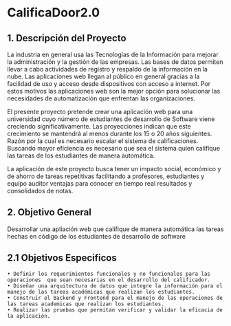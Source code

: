 # CalificaDoor2.0

## 1. Descripción del Proyecto 

La industria en general usa las Tecnologías de la Información para mejorar la administración y la gestión de las empresas. Las bases de datos permiten llevar a cabo actividades de registro y respaldo de la información en la nube. Las aplicaciones web llegan al público en general gracias a la facilidad de uso y acceso desde dispositivos con acceso a internet. Por estos motivos las aplicaciones web son la mejor opción para solucionar las necesidades de automatización que enfrentan las organizaciones.

El presente proyecto pretende crear una aplicación web para una universidad cuyo número de estudiantes de desarrollo de Software viene creciendo significativamente. Las proyecciones indican que este crecimiento se mantendrá al menos durante los 15 o 20 años siguientes. Razón por la cual es necesario escalar el sistema de calificaciones. Buscando mayor eficiencia es necesario que sea el sistema quien califique las tareas de los estudiantes de manera automática.

La aplicación de este proyecto busca tener un impacto social, económico y de ahorro de tareas repetitivas facilitando a profesores, estudiantes y equipo auditor ventajas para conocer en tiempo real resultados y consolidados de notas.

## 2. Objetivo General

Desarrollar una apliación web que califique de manera automática las tareas hechas en código de los estudiantes de desarrollo de software

## 2.1 Objetivos Especificos

    • Definir los requerimientos funcionales y no funcionales para las operaciones  que sean necesarias en el desarrollo del calificador.
    • Diseñar una arquitectura de datos que integre la información para el manejo de las tareas académicas que realizan los estudiantes.
    • Construir el Backend y Frontend para el manejo de las operaciones de las tareas academicas que realizan los estudiantes.
    • Realizar las pruebas que permitan verificar y validar la eficacia de la aplicación.
